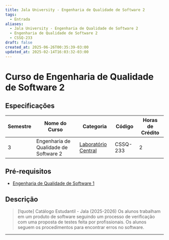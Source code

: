 ```yaml
---
title: Jala University - Engenharia de Qualidade de Software 2
tags:
  - Entrada
aliases:
  - Jala University - Engenharia de Qualidade de Software 2
  - Engenharia de Qualidade de Software 2
  - CSSQ-233
draft: false
created_at: 2025-06-26T00:35:39-03:00
updated_at: 2025-02-14T16:03:32-03:00
---
```

# Curso de Engenharia de Qualidade de Software 2

## Especificações
| Semestre | Nome do Curso                         | Categoria                                                                                      | Código   | Horas de Crédito |
| -------- | ------------------------------------- | ---------------------------------------------------------------------------------------------- | -------- | ---------------- |
| 3        | Engenharia de Qualidade de Software 2 | [Laboratório Central](content/notas/2025/06/21/entrada/Jala_University-Laboratorio_Central.md) | CSSQ-233 | 2                |

## Pré-requisitos
- [Engenharia de Qualidade de Software 1](content/notas/2025/06/26/entrada/Jala_University-Engenharia_de_Qualidade_de_Software_1.md)

## Descrição

> [!quote] Catálogo Estudantil - Jala (2025-2026)
> Os alunos trabalham em um produto de software seguindo um processo de verificação com uma proposta de testes feita por profissionais. Os alunos seguem os procedimentos para encontrar erros no software.


---

